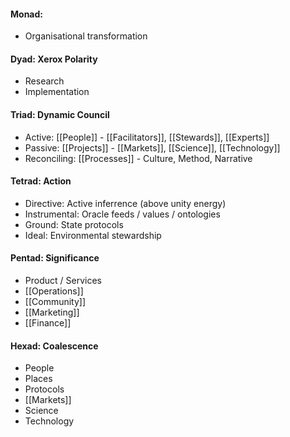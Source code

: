 #### Monad: 
- Organisational transformation

#### Dyad: Xerox Polarity
- Research
- Implementation

#### Triad: Dynamic Council
- Active: [[People]] - [[Facilitators]], [[Stewards]], [[Experts]]
- Passive: [[Projects]] - [[Markets]], [[Science]], [[Technology]]
- Reconciling: [[Processes]] - Culture, Method, Narrative

#### Tetrad: Action
- Directive: Active inferrence (above unity energy)
- Instrumental: Oracle feeds / values / ontologies 
- Ground: State protocols
- Ideal: Environmental stewardship

#### Pentad: Significance
- Product / Services
- [[Operations]]
- [[Community]]
- [[Marketing]]
- [[Finance]]

#### Hexad: Coalescence
- People
- Places
- Protocols
- [[Markets]]
- Science
- Technology
